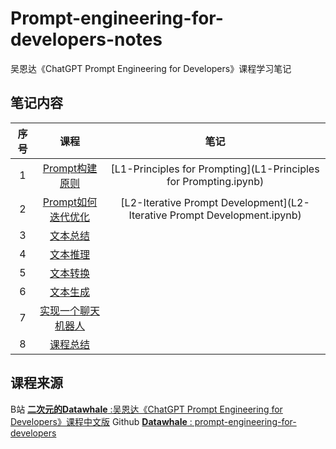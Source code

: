 # Prompt-engineering-for-developers-notes
吴恩达《ChatGPT Prompt Engineering for Developers》课程学习笔记

## 笔记内容

| 序号  |                             课程                              |                                    笔记                                     |
|:---:|:-----------------------------------------------------------:|:-------------------------------------------------------------------------:|
|  1  |  [Prompt构建原则](https://www.bilibili.com/video/BV1ug4y157xA)  |     [L1-Principles for Prompting](L1-Principles for Prompting.ipynb)      |
|  2  | [Prompt如何迭代优化](https://www.bilibili.com/video/BV1yh411V7ge) | [L2-Iterative Prompt Development](L2-Iterative Prompt Development.ipynb)  |
|  3  |     [文本总结](https://www.bilibili.com/video/BV1jM411379y)     ||
|  4  |     [文本推理](https://www.bilibili.com/video/BV1B24y1T7Pt)     ||
|  5  |     [文本转换](https://www.bilibili.com/video/BV1Bk4y1E7Z8)     ||
|  6  |     [文本生成](https://www.bilibili.com/video/BV1Jh411j7PH)     ||
|  7  |  [实现一个聊天机器人](https://www.bilibili.com/video/BV1jm4y1y7rA)   ||
|  8  |     [课程总结](https://www.bilibili.com/video/BV1RT411b7E8)     ||

## 课程来源
B站 [**二次元的Datawhale** :吴恩达《ChatGPT Prompt Engineering for Developers》课程中文版](https://space.bilibili.com/431850986) 
Github [**Datawhale** : prompt-engineering-for-developers](https://github.com/datawhalechina/prompt-engineering-for-developers/tree/main)